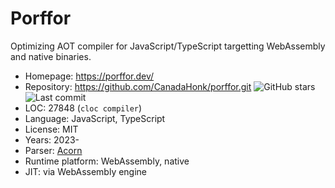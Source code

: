 # Porffor

Optimizing AOT compiler for JavaScript/TypeScript targetting WebAssembly and native binaries.

* Homepage:         https://porffor.dev/
* Repository:       https://github.com/CanadaHonk/porffor.git <img src="https://img.shields.io/github/stars/CanadaHonk/porffor?label=&style=flat-square" alt="GitHub stars" title="GitHub stars"><img src="https://img.shields.io/github/last-commit/CanadaHonk/porffor?label=&style=flat-square" alt="Last commit" title="Last commit">
* LOC:              27848 (`cloc compiler`)
* Language:         JavaScript, TypeScript
* License:          MIT
* Years:            2023-
* Parser:           [Acorn](acorn.md)
* Runtime platform: WebAssembly, native
* JIT:              via WebAssembly engine
